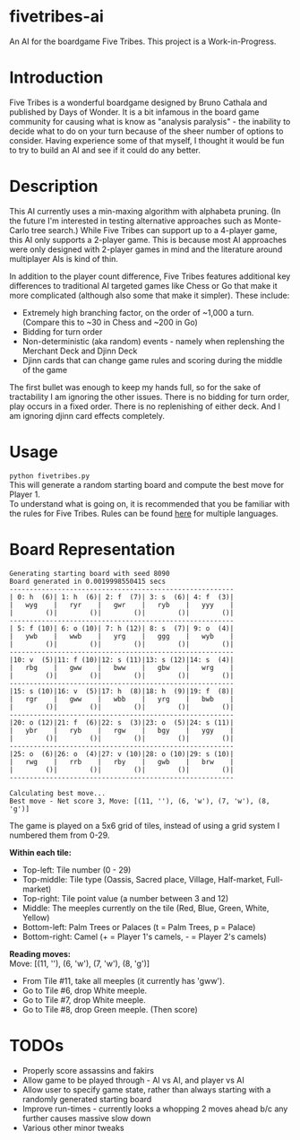 # fivetribes-ai
An AI for the boardgame Five Tribes. This project is a Work-in-Progress.

# Introduction
Five Tribes is a wonderful boardgame designed by Bruno Cathala and published by Days of Wonder. 
It is a bit infamous in the board game community for causing what is know as "analysis paralysis" - 
the inability to decide what to do on your turn because of the sheer number of options to consider. 
Having experience some of that myself, I thought it would be fun to try to build an AI and see if it could do any better.

# Description
This AI currently uses a min-maxing algorithm with alphabeta pruning. 
(In the future I'm interested in testing alternative approaches such as Monte-Carlo tree search.) 
While Five Tribes can support up to a 4-player game, this AI only supports a 2-player game.
This is because most AI approaches were only designed with 2-player games in mind 
and the literature around multiplayer AIs is kind of thin. 

In addition to the player count difference, Five Tribes features additional key differences to traditional AI targeted games 
like Chess or Go that make it more complicated (although also some that make it simpler). These include:
- Extremely high branching factor, on the order of ~1,000 a turn. (Compare this to ~30 in Chess and ~200 in Go)
- Bidding for turn order
- Non-deterministic (aka random) events - namely when replenshing the Merchant Deck and Djinn Deck
- Djinn cards that can change game rules and scoring during the middle of the game

The first bullet was enough to keep my hands full, so for the sake of tractability I am ignoring the other issues. 
There is no bidding for turn order, play occurs in a fixed order. There is no replenishing of either deck. And I am ignoring djinn card
effects completely.

# Usage
`python fivetribes.py`  
This will generate a random starting board and compute the best move for Player 1.  
To understand what is going on, it is recommended that you be familiar with the rules for Five Tribes. 
Rules can be found [here](https://www.daysofwonder.com/five-tribes/en/#rules) for multiple languages. 


# Board Representation
```
Generating starting board with seed 8090                 
Board generated in 0.0019998550415 secs                  
-------------------------------------------------------- 
| 0: h  (6)| 1: h  (6)| 2: f  (7)| 3: s  (6)| 4: f  (3)| 
|   wyg    |   ryr    |   gwr    |   ryb    |   yyy    | 
|        ()|        ()|        ()|        ()|        ()| 
-------------------------------------------------------- 
| 5: f (10)| 6: o (10)| 7: h (12)| 8: s  (7)| 9: o  (4)| 
|   ywb    |   wwb    |   yrg    |   ggg    |   wyb    | 
|        ()|        ()|        ()|        ()|        ()| 
-------------------------------------------------------- 
|10: v  (5)|11: f (10)|12: s (11)|13: s (12)|14: s  (4)| 
|   rbg    |   gww    |   bww    |   gbw    |   wrg    | 
|        ()|        ()|        ()|        ()|        ()| 
-------------------------------------------------------- 
|15: s (10)|16: v  (5)|17: h  (8)|18: h  (9)|19: f  (8)| 
|   rgr    |   gww    |   wbb    |   yrg    |   bwb    | 
|        ()|        ()|        ()|        ()|        ()| 
-------------------------------------------------------- 
|20: o (12)|21: f  (6)|22: s  (3)|23: o  (5)|24: s (11)| 
|   ybr    |   ryb    |   rgw    |   bgy    |   ygy    | 
|        ()|        ()|        ()|        ()|        ()| 
-------------------------------------------------------- 
|25: o  (6)|26: o  (4)|27: v (10)|28: o (10)|29: s (10)| 
|   rwg    |   rrb    |   rby    |   gwb    |   brw    | 
|        ()|        ()|        ()|        ()|        ()| 
-------------------------------------------------------- 

Calculating best move...                                                   
Best move - Net score 3, Move: [(11, ''), (6, 'w'), (7, 'w'), (8, 'g')]    
```
The game is played on a 5x6 grid of tiles, instead of using a grid system I numbered them from 0-29.  

__Within each tile:__
- Top-left: Tile number (0 - 29)
- Top-middle: Tile type (Oassis, Sacred place, Village, Half-market, Full-market)   
- Top-right: Tile point value (a number between 3 and 12)  
- Middle: The meeples currently on the tile (Red, Blue, Green, White, Yellow)  
- Bottom-left: Palm Trees or Palaces (t = Palm Trees, p = Palace)  
- Bottom-right: Camel (+ = Player 1's camels, - = Player 2's camels)

__Reading moves:__  
Move: [(11, ''), (6, 'w'), (7, 'w'), (8, 'g')]    
- From Tile #11, take all meeples (it currently has 'gww').   
- Go to Tile #6, drop White meeple.  
- Go to Tile #7, drop White meeple.  
- Go to Tile #8, drop Green meeple. (Then score)

# TODOs
- Properly score assassins and fakirs
- Allow game to be played through - AI vs AI, and player vs AI
- Allow user to specify game state, rather than always starting with a randomly generated starting board
- Improve run-times - currently looks a whopping 2 moves ahead b/c any further causes massive slow down 
- Various other minor tweaks
